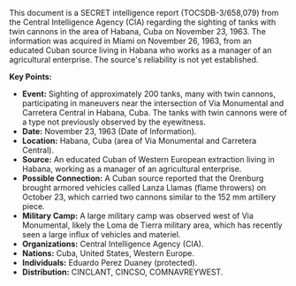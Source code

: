 This document is a SECRET intelligence report (TOCSDB-3/658,079) from the Central Intelligence Agency (CIA) regarding the sighting of tanks with twin cannons in the area of Habana, Cuba on November 23, 1963. The information was acquired in Miami on November 26, 1963, from an educated Cuban source living in Habana who works as a manager of an agricultural enterprise. The source's reliability is not yet established.

**Key Points:**

*   **Event:** Sighting of approximately 200 tanks, many with twin cannons, participating in maneuvers near the intersection of Via Monumental and Carretera Central in Habana, Cuba. The tanks with twin cannons were of a type not previously observed by the eyewitness.
*   **Date:** November 23, 1963 (Date of Information).
*   **Location:** Habana, Cuba (area of Via Monumental and Carretera Central).
*   **Source:** An educated Cuban of Western European extraction living in Habana, working as a manager of an agricultural enterprise.
*   **Possible Connection:** A Cuban source reported that the Orenburg brought armored vehicles called Lanza Llamas (flame throwers) on October 23, which carried two cannons similar to the 152 mm artillery piece.
*   **Military Camp:** A large military camp was observed west of Via Monumental, likely the Loma de Tierra military area, which has recently seen a large influx of vehicles and materiel.
*   **Organizations:** Central Intelligence Agency (CIA).
*   **Nations:** Cuba, United States, Western Europe.
*   **Individuals:** Eduardo Perez Duaney (protected).
*   **Distribution:** CINCLANT, CINCSO, COMNAVREYWEST.
